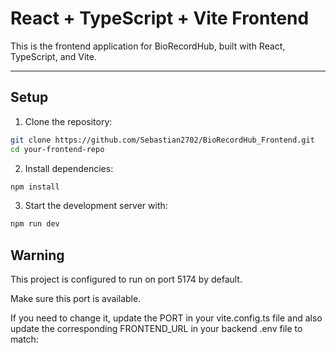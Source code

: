 # React + TypeScript + Vite Frontend

This is the frontend application for BioRecordHub, built with React, TypeScript, and Vite.

---

## Setup

1. Clone the repository:

```bash
git clone https://github.com/Sebastian2702/BioRecordHub_Frontend.git
cd your-frontend-repo
```

2. Install dependencies:

```bash
npm install
```

3. Start the development server with:

```bash
npm run dev
```

## Warning

This project is configured to run on port 5174 by default.

Make sure this port is available.

If you need to change it, update the PORT in your vite.config.ts file and also update the corresponding FRONTEND_URL in your backend .env file to match:
